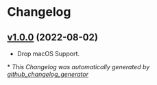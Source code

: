 # Changelog

## [v1.0.0](https://github.com/danielgindi/Charts/tree/v1.0.0) (2022-08-02)

- Drop macOS Support.

\* *This Changelog was automatically generated by [github_changelog_generator](https://github.com/github-changelog-generator/github-changelog-generator)*
